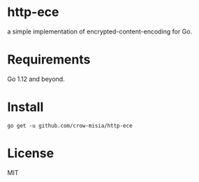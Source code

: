 # http-ece

a simple implementation of encrypted-content-encoding for Go.

# Requirements

Go 1.12 and beyond.

# Install

```
go get -u github.com/crow-misia/http-ece
```

# License

MIT
